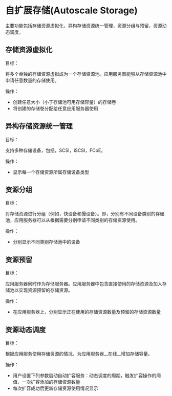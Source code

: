 # 自扩展存储(Autoscale Storage)

主要功能包括存储资源虚拟化，异构存储资源统一管理，资源分组与预留，资源动态调度。

## 存储资源虚拟化

目标：

将多个单独的存储资源虚拟成为一个存储资源池。应用服务器能够从存储资源池中申请任意数量的存储使用。

操作：

- 创建任意大小（小于存储池可用存储容量）的存储卷
- 将创建的存储卷分配给任意应用服务器使用

## 异构存储资源统一管理

目标：

支持多种存储设备，包括，SCSI，iSCSI，FCoE。

操作：

- 显示每一个存储资源所属存储设备类型

## 资源分组

目标：

对存储资源进行分组（例如，快设备和慢设备）。即，分别有不同设备类别的存储池，应用服务器可以从根据需要分别申请不同类别的存储资源使用。

操作：

- 分别显示不同类别存储池中的设备

## 资源预留

目标：

应用服务器同时作为存储服务器。应用服务器中包含直接使用的存储资源及加入存储池以实现资源预留的存储资源。

操作：

- 在应用服务器上，分别显示正在使用的存储资源数量及预留的存储资源数量

## 资源动态调度

目标：

根据应用服务使用存储资源的情况，为应用服务器__在线__增加存储容量。

操作：

- 用户设置下列参数启动自动扩容服务：动态调度的周期，触发扩容操作的阈值，一次扩容添加的存储资源数量
- 每次扩容成功后更新存储资源使用情况显示